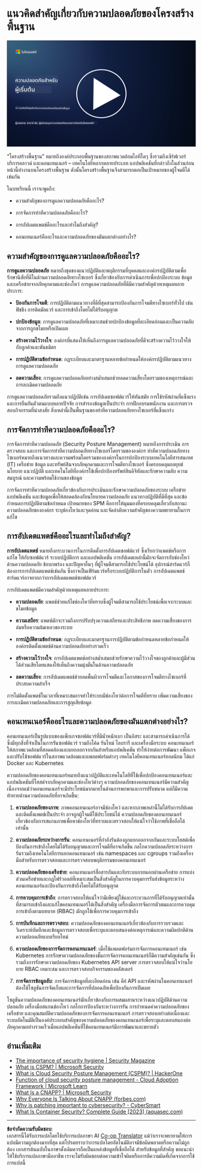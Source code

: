 <!--
CO_OP_TRANSLATOR_METADATA:
{
  "original_hash": "882ebf66a648f419bcbf680ed6aefa00",
  "translation_date": "2025-09-03T23:13:34+00:00",
  "source_file": "6.1 Infrastructure security key concepts.md",
  "language_code": "th"
}
-->
# แนวคิดสำคัญเกี่ยวกับความปลอดภัยของโครงสร้างพื้นฐาน

[![ดูวิดีโอ](../../translated_images/6-1_placeholder.773c176b8b7e3560d49a8ab481a9457006c04ad3c7b3acd4a4291af6da21df7f.th.png)](https://learn-video.azurefd.net/vod/player?id=729d969e-c8ce-4889-aaa0-e5d92658ed62)

“โครงสร้างพื้นฐาน” หมายถึงองค์ประกอบพื้นฐานของสภาพแวดล้อมไอทีใดๆ ซึ่งรวมถึงเซิร์ฟเวอร์ บริการคลาวด์ และคอนเทนเนอร์ – เทคโนโลยีหลากหลายประเภท แอปพลิเคชันที่กล่าวถึงในส่วนก่อนหน้านี้ทำงานบนโครงสร้างพื้นฐาน ดังนั้นโครงสร้างพื้นฐานจึงสามารถตกเป็นเป้าหมายของผู้โจมตีได้เช่นกัน

ในบทเรียนนี้ เราจะพูดถึง:

- ความสำคัญของการดูแลความปลอดภัยคืออะไร?

- การจัดการท่าทีความปลอดภัยคืออะไร?

- การอัปเดตแพตช์คืออะไรและทำไมถึงสำคัญ?

- คอนเทนเนอร์คืออะไรและความปลอดภัยของมันแตกต่างอย่างไร?

## ความสำคัญของการดูแลความปลอดภัยคืออะไร?

**การดูแลความปลอดภัย** หมายถึงชุดของแนวปฏิบัติและพฤติกรรมที่บุคคลและองค์กรปฏิบัติตามเพื่อรักษานิสัยที่ดีในด้านความปลอดภัยทางไซเบอร์ ซึ่งเกี่ยวข้องกับการดำเนินการเพื่อปกป้องระบบ ข้อมูล และเครือข่ายจากภัยคุกคามและช่องโหว่ การดูแลความปลอดภัยที่ดีมีความสำคัญด้วยเหตุผลหลายประการ:

- **ป้องกันการโจมตี**: การปฏิบัติตามแนวทางที่ดีที่สุดสามารถป้องกันการโจมตีทางไซเบอร์ทั่วไป เช่น ฟิชชิง การติดมัลแวร์ และการเข้าถึงโดยไม่ได้รับอนุญาต

- **ปกป้องข้อมูล**: การดูแลความปลอดภัยที่เหมาะสมช่วยปกป้องข้อมูลที่ละเอียดอ่อนและเป็นความลับจากการถูกขโมยหรือเปิดเผย

- **สร้างความไว้วางใจ**: องค์กรที่แสดงให้เห็นถึงการดูแลความปลอดภัยที่ดีจะสร้างความไว้วางใจให้กับลูกค้าและพันธมิตร

- **การปฏิบัติตามข้อกำหนด**: กฎระเบียบและมาตรฐานหลายข้อกำหนดให้องค์กรปฏิบัติตามแนวทางการดูแลความปลอดภัย

- **ลดความเสี่ยง**: การดูแลความปลอดภัยอย่างสม่ำเสมอช่วยลดความเสี่ยงโดยรวมของเหตุการณ์และการละเมิดความปลอดภัย

การดูแลความปลอดภัยรวมถึงแนวปฏิบัติเช่น การอัปเดตซอฟต์แวร์ให้ทันสมัย การใช้รหัสผ่านที่แข็งแรงและการยืนยันตัวตนแบบหลายปัจจัย การสำรองข้อมูลเป็นประจำ การฝึกอบรมพนักงาน และการตรวจสอบกิจกรรมที่น่าสงสัย สิ่งเหล่านี้เป็นพื้นฐานของท่าทีความปลอดภัยทางไซเบอร์ที่แข็งแกร่ง

## การจัดการท่าทีความปลอดภัยคืออะไร?

การจัดการท่าทีความปลอดภัย (Security Posture Management) หมายถึงการประเมิน การตรวจสอบ และการจัดการท่าทีความปลอดภัยทางไซเบอร์โดยรวมขององค์กร ท่าทีความปลอดภัยทางไซเบอร์หมายถึงแนวทางและความพร้อมโดยรวมขององค์กรในการปกป้องระบบเทคโนโลยีสารสนเทศ (IT) เครือข่าย ข้อมูล และทรัพย์สินจากภัยคุกคามและการโจมตีทางไซเบอร์ ซึ่งครอบคลุมกลยุทธ์ นโยบาย แนวปฏิบัติ และเทคโนโลยีที่องค์กรใช้เพื่อปกป้องทรัพย์สินดิจิทัลและรักษาความลับ ความสมบูรณ์ และความพร้อมใช้งานของข้อมูล

การจัดการท่าทีความปลอดภัยเกี่ยวข้องกับการประเมินและรักษาความปลอดภัยของระบบ เครือข่าย แอปพลิเคชัน และข้อมูลเพื่อให้สอดคล้องกับนโยบายความปลอดภัย แนวทางปฏิบัติที่ดีที่สุด และข้อกำหนดการปฏิบัติตามข้อกำหนด เป้าหมายของ SPM คือการให้มุมมองที่ครอบคลุมเกี่ยวกับสถานะความปลอดภัยขององค์กร ระบุช่องโหว่และจุดอ่อน และจัดลำดับความสำคัญของความพยายามในการแก้ไข

## การอัปเดตแพตช์คืออะไรและทำไมถึงสำคัญ?

**การอัปเดตแพตช์** หมายถึงกระบวนการในการติดตั้งการอัปเดตซอฟต์แวร์ ซึ่งเรียกว่าแพตช์หรือการแก้ไข ให้กับซอฟต์แวร์ ระบบปฏิบัติการ และแอปพลิเคชัน การอัปเดตเหล่านี้มักจะจัดการกับช่องโหว่ด้านความปลอดภัย ข้อบกพร่อง และปัญหาอื่นๆ ที่ผู้โจมตีสามารถใช้ประโยชน์ได้ อุปกรณ์ฮาร์ดแวร์ก็ต้องการการอัปเดตแพตช์เช่นกัน ซึ่งอาจเป็นเฟิร์มแวร์หรือระบบปฏิบัติการในตัว การอัปเดตแพตช์ฮาร์ดแวร์อาจยากกว่าการอัปเดตแพตช์ซอฟต์แวร์

การอัปเดตแพตช์มีความสำคัญด้วยเหตุผลหลายประการ:

- **ความปลอดภัย**: แพตช์ช่วยแก้ไขช่องโหว่ที่ทราบซึ่งผู้โจมตีสามารถใช้ประโยชน์เพื่อเจาะระบบและขโมยข้อมูล

- **ความเสถียร**: แพตช์มักจะรวมถึงการปรับปรุงความเสถียรและประสิทธิภาพ ลดความเสี่ยงของการล่มหรือความล้มเหลวของระบบ

- **การปฏิบัติตามข้อกำหนด**: กฎระเบียบและมาตรฐานการปฏิบัติตามข้อกำหนดหลายข้อกำหนดให้องค์กรติดตั้งแพตช์ด้านความปลอดภัยอย่างรวดเร็ว

- **สร้างความไว้วางใจ**: การอัปเดตแพตช์อย่างสม่ำเสมอช่วยรักษาความไว้วางใจของลูกค้าและผู้มีส่วนได้ส่วนเสียโดยแสดงให้เห็นถึงความมุ่งมั่นในด้านความปลอดภัย

- **ลดความเสี่ยง**: การอัปเดตแพตช์ช่วยลดพื้นผิวการโจมตีและโอกาสของการโจมตีทางไซเบอร์ที่ประสบความสำเร็จ

การไม่ติดตั้งแพตช์ในเวลาที่เหมาะสมอาจทำให้ระบบมีช่องโหว่ต่อการโจมตีที่ทราบ เพิ่มความเสี่ยงของการละเมิดความปลอดภัยและการสูญเสียข้อมูล

## คอนเทนเนอร์คืออะไรและความปลอดภัยของมันแตกต่างอย่างไร?

คอนเทนเนอร์เป็นรูปแบบของแพ็กเกจซอฟต์แวร์ที่มีน้ำหนักเบา เป็นอิสระ และสามารถดำเนินการได้ ซึ่งมีทุกสิ่งที่จำเป็นในการรันซอฟต์แวร์ รวมถึงโค้ด รันไทม์ ไลบรารี และเครื่องมือระบบ คอนเทนเนอร์ให้สภาพแวดล้อมที่สอดคล้องและแยกออกจากกันสำหรับแอปพลิเคชัน ทำให้ง่ายต่อการพัฒนา แพ็กเกจ และปรับใช้ซอฟต์แวร์ในสภาพแวดล้อมและแพลตฟอร์มต่างๆ เทคโนโลยีคอนเทนเนอร์ยอดนิยม ได้แก่ Docker และ Kubernetes

ความปลอดภัยของคอนเทนเนอร์หมายถึงแนวปฏิบัติและเทคโนโลยีที่ใช้เพื่อปกป้องคอนเทนเนอร์และแอปพลิเคชันที่โฮสต์จากภัยคุกคามและช่องโหว่ต่างๆ ความปลอดภัยของคอนเทนเนอร์มีความสำคัญเนื่องจากแม้ว่าคอนเทนเนอร์จะมีประโยชน์มากมายในด้านการพกพาและการปรับขนาด แต่ก็มีความท้าทายด้านความปลอดภัยที่อาจเกิดขึ้น:

1. **ความปลอดภัยของภาพ**: ภาพคอนเทนเนอร์อาจมีช่องโหว่ และหากภาพเหล่านี้ไม่ได้รับการอัปเดตและติดตั้งแพตช์เป็นประจำ อาจถูกผู้โจมตีใช้ประโยชน์ได้ ความปลอดภัยของคอนเทนเนอร์เกี่ยวข้องกับการสแกนภาพเพื่อหาช่องโหว่ที่ทราบและตรวจสอบให้แน่ใจว่าใช้ภาพที่เชื่อถือได้เท่านั้น

2. **ความปลอดภัยระหว่างการรัน**: คอนเทนเนอร์ที่กำลังรันต้องถูกแยกออกจากกันและระบบโฮสต์เพื่อป้องกันการเข้าถึงโดยไม่ได้รับอนุญาตและการโจมตีที่อาจเกิดขึ้น กลไกความปลอดภัยระหว่างการรันรวมถึงเทคโนโลยีการแยกคอนเทนเนอร์ เช่น namespaces และ cgroups รวมถึงเครื่องมือสำหรับการตรวจสอบและการตรวจสอบพฤติกรรมของคอนเทนเนอร์

3. **ความปลอดภัยของเครือข่าย**: คอนเทนเนอร์สื่อสารกันและกับระบบภายนอกผ่านเครือข่าย การแบ่งส่วนเครือข่ายและกฎไฟร์วอลล์ที่เหมาะสมเป็นสิ่งสำคัญในการควบคุมการรับส่งข้อมูลระหว่างคอนเทนเนอร์และป้องกันการเข้าถึงโดยไม่ได้รับอนุญาต

4. **การควบคุมการเข้าถึง**: การตรวจสอบให้แน่ใจว่ามีเพียงผู้ใช้และกระบวนการที่ได้รับอนุญาตเท่านั้นที่สามารถเข้าถึงและแก้ไขคอนเทนเนอร์ได้เป็นสิ่งสำคัญ เครื่องมือการจัดการตัวตนและการควบคุมการเข้าถึงตามบทบาท (RBAC) มักถูกใช้เพื่อการควบคุมการเข้าถึง

5. **การบันทึกและการตรวจสอบ**: ความปลอดภัยของคอนเทนเนอร์เกี่ยวข้องกับการรวบรวมและวิเคราะห์บันทึกและข้อมูลการตรวจสอบเพื่อระบุและตอบสนองต่อเหตุการณ์และความผิดปกติด้านความปลอดภัยแบบเรียลไทม์

6. **ความปลอดภัยของการจัดการคอนเทนเนอร์**: เมื่อใช้แพลตฟอร์มการจัดการคอนเทนเนอร์ เช่น Kubernetes การรักษาความปลอดภัยของชั้นการจัดการคอนเทนเนอร์ก็มีความสำคัญเช่นกัน ซึ่งรวมถึงการรักษาความปลอดภัยของ Kubernetes API server การตรวจสอบให้แน่ใจว่านโยบาย RBAC เหมาะสม และการตรวจสอบกิจกรรมของคลัสเตอร์

7. **การจัดการข้อมูลลับ**: การจัดการข้อมูลที่ละเอียดอ่อน เช่น คีย์ API และรหัสผ่านในคอนเทนเนอร์ต้องใช้โซลูชันการจัดเก็บและการจัดการที่ปลอดภัยเพื่อป้องกันการเปิดเผย

โซลูชันความปลอดภัยของคอนเทนเนอร์มักเกี่ยวข้องกับการผสมผสานระหว่างแนวปฏิบัติด้านความปลอดภัย เครื่องมือสแกนช่องโหว่ กลไกการป้องกันระหว่างการรัน การกำหนดค่าความปลอดภัยของเครือข่าย และคุณสมบัติความปลอดภัยของการจัดการคอนเทนเนอร์ การตรวจสอบอย่างต่อเนื่องและระบบอัตโนมัติเป็นองค์ประกอบสำคัญของความปลอดภัยของคอนเทนเนอร์เพื่อระบุและตอบสนองต่อภัยคุกคามอย่างรวดเร็วเมื่อแอปพลิเคชันที่ใช้คอนเทนเนอร์มีการพัฒนาและขยายตัว

## อ่านเพิ่มเติม

- [The importance of security hygiene | Security Magazine](https://www.securitymagazine.com/articles/99510-the-importance-of-security-hygiene)
- [What is CSPM? | Microsoft Security](https://www.microsoft.com/security/business/security-101/what-is-cspm?WT.mc_id=academic-96948-sayoung)
- [What is Cloud Security Posture Management (CSPM)? | HackerOne](https://www.hackerone.com/knowledge-center/what-cloud-security-posture-management)
- [Function of cloud security posture management - Cloud Adoption Framework | Microsoft Learn](https://learn.microsoft.com/azure/cloud-adoption-framework/organize/cloud-security-posture-management?WT.mc_id=academic-96948-sayoung)
- [What Is a CNAPP? | Microsoft Security](https://www.microsoft.com/security/business/security-101/what-is-cnapp)
- [Why Everyone Is Talking About CNAPP (forbes.com)](https://www.forbes.com/sites/forbestechcouncil/2021/12/10/why-everyone-is-talking-about-cnapp/?sh=567275ca1549)
- [Why is patching important to cybersecurity? - CyberSmart](https://cybersmart.co.uk/blog/why-is-patching-important-to-cybersecurity/)
- [What Is Container Security? Complete Guide [2023] (aquasec.com)](https://www.aquasec.com/cloud-native-academy/container-security/container-security/)

---

**ข้อจำกัดความรับผิดชอบ**:  
เอกสารนี้ได้รับการแปลโดยใช้บริการแปลภาษา AI [Co-op Translator](https://github.com/Azure/co-op-translator) แม้ว่าเราจะพยายามให้การแปลมีความถูกต้องมากที่สุด แต่โปรดทราบว่าการแปลโดยอัตโนมัติอาจมีข้อผิดพลาดหรือความไม่ถูกต้อง เอกสารต้นฉบับในภาษาดั้งเดิมควรถือเป็นแหล่งข้อมูลที่เชื่อถือได้ สำหรับข้อมูลที่สำคัญ ขอแนะนำให้ใช้บริการแปลภาษามืออาชีพ เราจะไม่รับผิดชอบต่อความเข้าใจผิดหรือการตีความผิดที่เกิดจากการใช้การแปลนี้